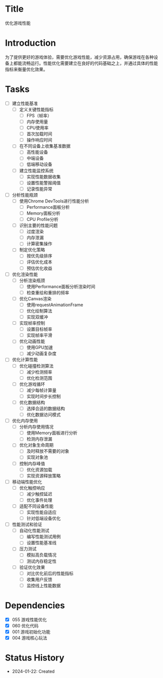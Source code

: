 # Title
优化游戏性能

# Introduction
为了提供更好的游戏体验，需要优化游戏性能，减少资源占用，确保游戏在各种设备上都能流畅运行。性能优化需要建立在良好的代码基础之上，并通过具体的性能指标来衡量优化效果。

# Tasks
- [ ] 建立性能基准
  - [ ] 定义关键性能指标
    - [ ] FPS（帧率）
    - [ ] 内存使用量
    - [ ] CPU使用率
    - [ ] 首次加载时间
    - [ ] 操作响应时间
  - [ ] 在不同设备上收集基准数据
    - [ ] 高性能设备
    - [ ] 中端设备
    - [ ] 低端移动设备
  - [ ] 建立性能监控系统
    - [ ] 实现性能数据收集
    - [ ] 设置性能警报阈值
    - [ ] 记录性能异常

- [ ] 分析性能瓶颈
  - [ ] 使用Chrome DevTools进行性能分析
    - [ ] Performance面板分析
    - [ ] Memory面板分析
    - [ ] CPU Profile分析
  - [ ] 识别主要的性能问题
    - [ ] 过度渲染
    - [ ] 内存泄漏
    - [ ] 计算密集操作
  - [ ] 制定优化策略
    - [ ] 按优先级排序
    - [ ] 评估优化成本
    - [ ] 预估优化收益

- [ ] 优化渲染性能
  - [ ] 分析渲染瓶颈
    - [ ] 使用Performance面板分析渲染时间
    - [ ] 检查重绘和重排的频率
  - [ ] 优化Canvas渲染
    - [ ] 使用requestAnimationFrame
    - [ ] 优化绘制算法
    - [ ] 实现双缓冲
  - [ ] 实现帧率控制
    - [ ] 设置目标帧率
    - [ ] 实现帧率平滑
  - [ ] 优化动画性能
    - [ ] 使用GPU加速
    - [ ] 减少动画复杂度

- [ ] 优化计算性能
  - [ ] 优化碰撞检测算法
    - [ ] 减少检测频率
    - [ ] 优化检测范围
  - [ ] 优化游戏循环
    - [ ] 减少每帧计算量
    - [ ] 实现时间步长控制
  - [ ] 优化数据结构
    - [ ] 选择合适的数据结构
    - [ ] 优化数据访问模式

- [ ] 优化内存使用
  - [ ] 分析内存使用情况
    - [ ] 使用Memory面板进行分析
    - [ ] 检测内存泄漏
  - [ ] 优化对象生命周期
    - [ ] 及时释放不需要的对象
    - [ ] 实现对象池
  - [ ] 控制内存峰值
    - [ ] 优化资源加载
    - [ ] 实现资源释放策略

- [ ] 移动端性能优化
  - [ ] 优化触控响应
    - [ ] 减少触控延迟
    - [ ] 优化事件处理
  - [ ] 适配不同设备性能
    - [ ] 实现性能自适应
    - [ ] 针对低端设备优化

- [ ] 性能测试和验证
  - [ ] 自动化性能测试
    - [ ] 编写性能测试用例
    - [ ] 设置性能基准线
  - [ ] 压力测试
    - [ ] 模拟高负载情况
    - [ ] 测试内存稳定性
  - [ ] 验证优化效果
    - [ ] 对比优化前后的性能指标
    - [ ] 收集用户反馈
    - [ ] 监控线上性能数据

# Dependencies
- [x] 055 游戏性能优化
- [x] 060 优化代码
- [x] 001 游戏初始化功能
- [x] 004 游戏核心玩法

# Status History
- 2024-01-22: Created
